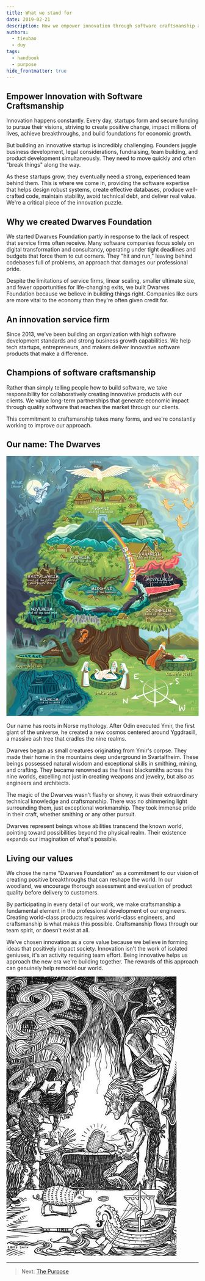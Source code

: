 ```yaml
---
title: What we stand for
date: 2019-02-21
description: How we empower innovation through software craftsmanship and build products that matter
authors: 
  - tieubao
  - duy
tags: 
  - handbook
  - purpose
hide_frontmatter: true
---
```


## Empower Innovation with Software Craftsmanship

Innovation happens constantly. Every day, startups form and secure funding to pursue their visions, striving to create positive change, impact millions of lives, achieve breakthroughs, and build foundations for economic growth.

But building an innovative startup is incredibly challenging. Founders juggle business development, legal considerations, fundraising, team building, and product development simultaneously. They need to move quickly and often "break things" along the way.

As these startups grow, they eventually need a strong, experienced team behind them. This is where we come in, providing the software expertise that helps design robust systems, create effective databases, produce well-crafted code, maintain stability, avoid technical debt, and deliver real value. We're a critical piece of the innovation puzzle.

## Why we created Dwarves Foundation

We started Dwarves Foundation partly in response to the lack of respect that service firms often receive. Many software companies focus solely on digital transformation and consultancy, operating under tight deadlines and budgets that force them to cut corners. They "hit and run," leaving behind codebases full of problems, an approach that damages our professional pride.

Despite the limitations of service firms, linear scaling, smaller ultimate size, and fewer opportunities for life-changing exits, we built Dwarves Foundation because we believe in building things right. Companies like ours are more vital to the economy than they're often given credit for.

## An innovation service firm

Since 2013, we've been building an organization with high software development standards and strong business growth capabilities. We help tech startups, entrepreneurs, and makers deliver innovative software products that make a difference.

## Champions of software craftsmanship

Rather than simply telling people how to build software, we take responsibility for collaboratively creating innovative products with our clients. We value long-term partnerships that generate economic impact through quality software that reaches the market through our clients.

This commitment to craftsmanship takes many forms, and we're constantly working to improve our approach.

## Our name: The Dwarves

![Norse mythology's Yggdrasill tree](assets/yggdrasill.webp)

Our name has roots in Norse mythology. After Odin executed Ymir, the first giant of the universe, he created a new cosmos centered around Yggdrasill, a massive ash tree that cradles the nine realms.

Dwarves began as small creatures originating from Ymir's corpse. They made their home in the mountains deep underground in Svartalfheim. These beings possessed natural wisdom and exceptional skills in smithing, mining, and crafting. They became renowned as the finest blacksmiths across the nine worlds, excelling not just in creating weapons and jewelry, but also as engineers and architects.

The magic of the Dwarves wasn't flashy or showy, it was their extraordinary technical knowledge and craftsmanship. There was no shimmering light surrounding them, just exceptional workmanship. They took immense pride in their craft, whether smithing or any other pursuit.

Dwarves represent beings whose abilities transcend the known world, pointing toward possibilities beyond the physical realm. Their existence expands our imagination of what's possible.

## Living our values

We chose the name "Dwarves Foundation" as a commitment to our vision of creating positive breakthroughs that can reshape the world. In our woodland, we encourage thorough assessment and evaluation of product quality before delivery to customers.

By participating in every detail of our work, we make craftsmanship a fundamental element in the professional development of our engineers. Creating world-class products requires world-class engineers, and craftsmanship is what makes this possible. Craftsmanship flows through our team spirit, or doesn't exist at all.

We've chosen innovation as a core value because we believe in forming ideas that positively impact society. Innovation isn't the work of isolated geniuses, it's an activity requiring team effort. Being innovative helps us approach the new era we're building together. The rewards of this approach can genuinely help remodel our world.

![Dwarves Foundation team](assets/dwarves-team.webp)

---

> Next: [The Purpose](purpose.md)
